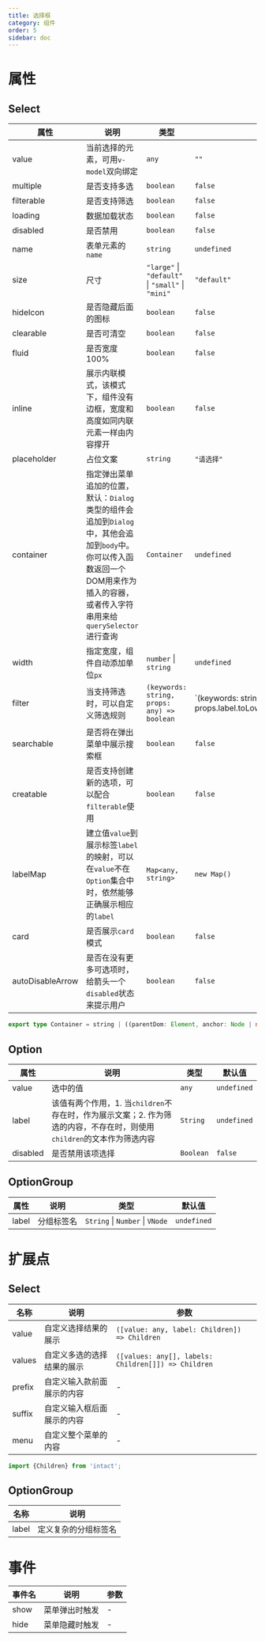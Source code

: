 ```yaml
---
title: 选择框
category: 组件
order: 5
sidebar: doc
---
```


# 属性

## Select

| 属性 | 说明 | 类型 | 默认值 |
| --- | --- | --- | --- |
| value | 当前选择的元素，可用`v-model`双向绑定 | `any` | `""` |
| multiple | 是否支持多选 | `boolean` | `false` |
| filterable | 是否支持筛选 | `boolean` | `false` |
| loading | 数据加载状态 | `boolean` | `false` |
| disabled | 是否禁用 | `boolean` | `false` |
| name | 表单元素的`name` | `string` | `undefined` |
| size | 尺寸 | `"large"` &#124; `"default"` &#124; `"small"` &#124; `"mini"` | `"default"` |
| hideIcon | 是否隐藏后面的图标 | `boolean` | `false` |
| clearable | 是否可清空 | `boolean` | `false` |
| fluid | 是否宽度100% | `boolean` | `false` |
| inline | 展示内联模式，该模式下，组件没有边框，宽度和高度如同内联元素一样由内容撑开 | `boolean` | `false` |
| placeholder | 占位文案 | `string` | `"请选择"` |
| container | 指定弹出菜单追加的位置，默认：`Dialog`类型的组件会追加到`Dialog`中，其他会追加到`body`中。你可以传入函数返回一个DOM用来作为插入的容器，或者传入字符串用来给`querySelector`进行查询 | `Container` | `undefined` |
| width | 指定宽度，组件自动添加单位`px` | `number` &#124; `string` | `undefined` | 
| filter | 当支持筛选时，可以自定义筛选规则 | `(keywords: string, props: any) => boolean` | `(keywords: string, props: any) => props.label.toLowerCase().includes(keywords) || props.value.toLowerCase().includes(keywords)` |
| searchable | 是否将在弹出菜单中展示搜索框 | `boolean` | `false` |
| creatable | 是否支持创建新的选项，可以配合`filterable`使用 | `boolean` | `false` |
| labelMap | 建立值`value`到展示标签`label`的映射，可以在`value`不在`Option`集合中时，依然能够正确展示相应的`label` | `Map<any, string>` | `new Map()` |
| card | 是否展示`card`模式 | `boolean` | `false` |
| autoDisableArrow | 是否在没有更多可选项时，给箭头一个`disabled`状态来提示用户 | `boolean` | `false` |

```ts
export type Container = string | ((parentDom: Element, anchor: Node | null) => Element)
```

## Option

| 属性 | 说明 | 类型 | 默认值 |
| --- | --- | --- | --- |
| value | 选中的值 | `any` | `undefined` |
| label | 该值有两个作用，1. 当`children`不存在时，作为展示文案；2. 作为筛选的内容，不存在时，则使用`children`的文本作为筛选内容 | `String`  | `undefined` |
| disabled | 是否禁用该项选择 | `Boolean` | `false` |

## OptionGroup

| 属性 | 说明 | 类型 | 默认值 |
| --- | --- | --- | --- |
| label | 分组标签名 | `String` &#124; `Number` &#124; `VNode` | `undefined` |


# 扩展点

## Select

| 名称 | 说明 | 参数 |
| --- | --- | --- |
| value | 自定义选择结果的展示 | `([value: any, label: Children]) => Children` |
| values | 自定义多选的选择结果的展示 | `([values: any[], labels: Children[]]) => Children` |
| prefix | 自定义输入款前面展示的内容 | - |
| suffix | 自定义输入框后面展示的内容 | - |
| menu | 自定义整个菜单的内容 | - |

```ts
import {Children} from 'intact';
```

## OptionGroup

| 名称 | 说明 |
| --- | --- |
| label | 定义复杂的分组标签名 |


# 事件

| 事件名 | 说明 | 参数 |
| --- | --- | --- |
| show | 菜单弹出时触发 | - |
| hide | 菜单隐藏时触发 | - |
